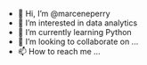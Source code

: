 - 👋 Hi, I’m @marceneperry
- 👀 I’m interested in data analytics
- 🌱 I’m currently learning Python
- 💞️ I’m looking to collaborate on ...
- 📫 How to reach me ...

<!---
marceneperry/marceneperry is a ✨ special ✨ repository because its `README.md` (this file) appears on your GitHub profile.
You can click the Preview link to take a look at your changes.
--->
